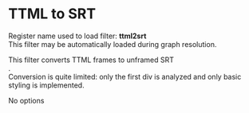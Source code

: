 <!-- automatically generated - do not edit, patch gpac/applications/gpac/gpac.c -->

# TTML to SRT  
  
Register name used to load filter: __ttml2srt__  
This filter may be automatically loaded during graph resolution.  
  
This filter converts TTML frames to unframed SRT  
.  
Conversion is quite limited: only the first div is analyzed and only basic styling is implemented.  
  
No options  
  
